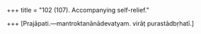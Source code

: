 +++
title = "102 (107). Accompanying self-relief."

+++
[Prajāpati.—mantroktanānādevatyam. virāṭ purastādbṛhatī.]
